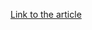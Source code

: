 [Link to the article](https://cybersecuritynews.com/threat-actors-taking-advantage-of-unsecured-kubernetes-clusters/)
